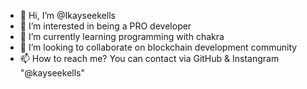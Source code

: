 - 👋 Hi, I’m @Ikayseekells
- 👀 I’m interested in being a PRO developer
- 🌱 I’m currently learning programming with chakra 
- 💞️ I’m looking to collaborate on blockchain development community
- 📫 How to reach me? You can contact via GitHub & Instangram "@kayseekells" 

<!---
Ikayseekells/Ikayseekells is a good listening when working on client's project 
and also interested in working with Devlopers around the world.
